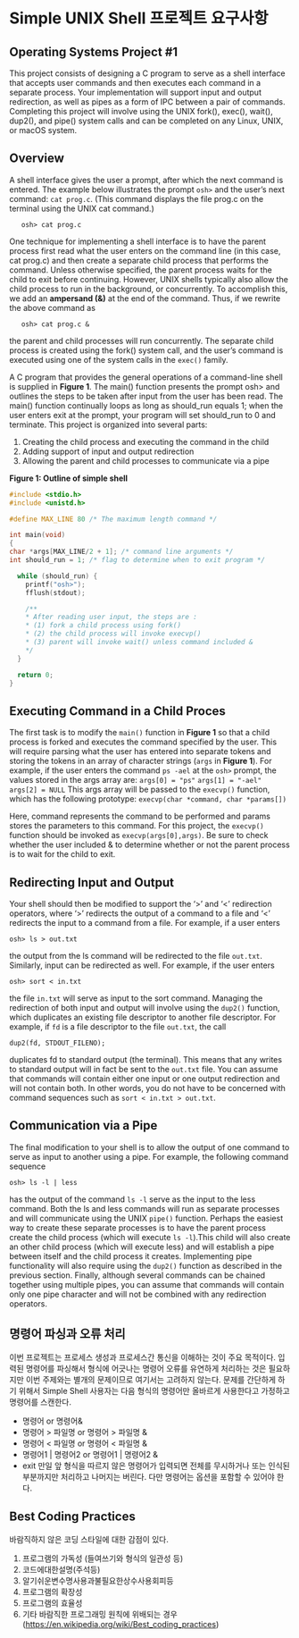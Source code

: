 # Simple UNIX Shell 프로젝트 요구사항

## Operating Systems Project #1

This project consists of designing a C program to serve as a shell interface that accepts user commands and then executes each command in a separate process. Your implementation will support input and output redirection, as well as pipes as a form of IPC between a pair of commands. Completing this project will involve using the UNIX fork(), exec(), wait(), dup2(), and pipe() system calls and can be completed on any Linux, UNIX, or macOS system.

## Overview
A shell interface gives the user a prompt, after which the next command is entered. The example below illustrates the prompt `osh>` and the user’s next command: `cat prog.c`. (This command displays the file prog.c on the terminal using the UNIX cat command.)

```shell
   osh> cat prog.c
```

One technique for implementing a shell interface is to have the parent process first read what the user enters on the command line (in this case, cat prog.c) and then create a separate child process that performs the command. Unless otherwise specified, the parent process waits for the child to exit before continuing. However, UNIX shells typically also allow the child process to run in the background, or concurrently. To accomplish this, we add an **ampersand (&)** at the end of the command. Thus, if we rewrite the above command as

```shell
   osh> cat prog.c &
```

the parent and child processes will run concurrently. The separate child process is created using the fork() system call, and the user’s command is executed using one of the system calls in the `exec()` family.

A C program that provides the general operations of a command-line shell is supplied in **Figure 1**. The main() function presents the prompt osh> and outlines the steps to be taken after input from the user has been read. The main() function continually loops as long as should_run equals 1; when the user enters exit at the prompt, your program will set should_run to 0 and terminate.
This project is organized into several parts:

1. Creating the child process and executing the command in the child
2. Adding support of input and output redirection
3. Allowing the parent and child processes to communicate via a pipe

**Figure 1: Outline of simple shell**
```C
#include <stdio.h>
#include <unistd.h>

#define MAX_LINE 80 /* The maximum length command */

int main(void)
{
char *args[MAX_LINE/2 + 1]; /* command line arguments */
int should_run = 1; /* flag to determine when to exit program */

  while (should_run) {
    printf("osh>");
    fflush(stdout);

    /**
    * After reading user input, the steps are :
    * (1) fork a child process using fork()
    * (2) the child process will invoke execvp()
    * (3) parent will invoke wait() unless command included &
    */
  }

  return 0;
}
```

## Executing Command in a Child Proces

The first task is to modify the `main()` function in **Figure 1** so that a child process is forked and executes the command specified by the user. This will require parsing what the user has entered into separate tokens and storing the tokens in an array of character strings (`args` in **Figure 1**). For example, if the user enters the command `ps -ael` at the `osh>` prompt, the values stored in the args array are:
   `args[0] = "ps"`
   `args[1] = "-ael"`
   `args[2] = NULL`
This args array will be passed to the `execvp()` function, which has the following prototype: `execvp(char *command, char *params[])`

Here, command represents the command to be performed and params stores the parameters to this command. For this project, the `execvp()` function should be invoked as `execvp(args[0],args)`. Be sure to check whether the user included & to determine whether or not the parent process is to wait for the child to exit.

## Redirecting Input and Output

Your shell should then be modified to support the ‘>’ and ‘<’ redirection operators, where ‘>’ redirects the output of a command to a file and ‘<’ redirects the input to a command from a file. For example, if a user enters

`osh> ls > out.txt`

the output from the ls command will be redirected to the file `out.txt`. Similarly, input can be redirected as well. For example, if the user enters

`osh> sort < in.txt`

the file `in.txt` will serve as input to the sort command. Managing the redirection of both input and output will involve using the `dup2()` function, which duplicates an existing file descriptor to another file descriptor. For example, if `fd` is a file descriptor to the file `out.txt`, the call

   `dup2(fd, STDOUT_FILENO);`

duplicates fd to standard output (the terminal). This means that any writes to standard output will in fact be sent to the `out.txt` file. You can assume that commands will contain either one input or one output redirection and will not contain both. In other words, you do not have to be concerned with command sequences such as `sort < in.txt > out.txt`.

## Communication via a Pipe

The final modification to your shell is to allow the output of one command to serve as input to another using a pipe. For example, the following command sequence

   `osh> ls -l | less`

has the output of the command `ls -l` serve as the input to the less command. Both the ls and less commands will run as separate processes and will communicate using the UNIX `pipe()` function. Perhaps the easiest way to create these separate processes is to have the parent process create the child process (which will execute `ls -l`).This child will also create an other child process (which will execute less) and will establish a pipe between itself and the child process it creates. Implementing pipe functionality will also require using the `dup2()` function as described in the previous section. Finally, although several commands can be chained together using multiple pipes, you can assume that commands will contain only one pipe character and will not be combined with any redirection operators.

## 명령어 파싱과 오류 처리
이번 프로젝트는 프로세스 생성과 프로세스간 통신을 이해하는 것이 주요 목적이다. 입력된 명령어를 파싱해서 형식에 어긋나는 명령어 오류를 유연하게 처리하는 것은 필요하지만 이번 주제와는 별개의 문제이므로 여기서는 고려하지 않는다. 문제를 간단하게 하기 위해서 Simple Shell 사용자는 다음 형식의 명령어만 올바르게 사용한다고 가정하고 명령어를 스캔한다.
* 명령어 or 명령어&
* 명령어 > 파일명 or 명령어 > 파일명 &
* 명령어 < 파일명 or 명령어 < 파일명 &
* 명령어1 | 명령어2 or 명령어1 | 명령어2 &
* exit
만일 앞 형식을 따르지 않은 명령어가 입력되면 전체를 무시하거나 또는 인식된 부분까지만 처리하고 나머지는 버린다. 다만 명령어는 옵션을 포함할 수 있어야 한다.

## Best Coding Practices
바람직하지 않은 코딩 스타일에 대한 감점이 있다.
1. 프로그램의 가독성 (들여쓰기와 형식의 일관성 등)
2. 코드에대한설명(주석등)
3. 알기쉬운변수명사용과불필요한상수사용회피등
4. 프로그램의 확장성
5. 프로그램의 효율성
6. 기타 바람직한 프로그래밍 원칙에 위배되는 경우 (https://en.wikipedia.org/wiki/Best_coding_practices)
